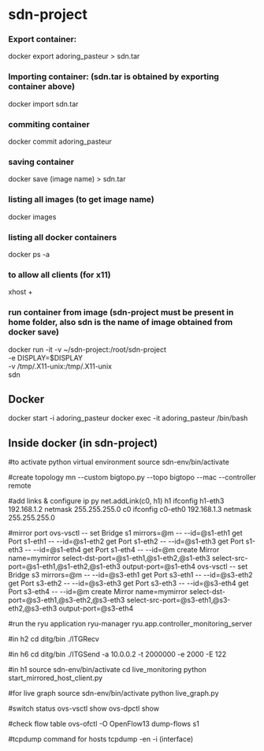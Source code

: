 # sdn-project

### Export container:
docker export adoring_pasteur > sdn.tar

### Importing container: (sdn.tar is obtained by exporting container above)
docker import sdn.tar

### commiting container
docker commit adoring_pasteur

### saving container
docker save (image name) > sdn.tar

### listing all images (to get image name)
docker images

### listing all docker containers
docker ps -a

### to allow all clients (for x11)
xhost +

### run container from image (sdn-project must be present in home folder, also sdn is the name of image obtained from docker save)

docker run -it -v ~/sdn-project:/root/sdn-project \
-e DISPLAY=$DISPLAY \
-v /tmp/.X11-unix:/tmp/.X11-unix \
sdn

Docker
--------
docker start -i adoring_pasteur
docker exec -it adoring_pasteur /bin/bash

Inside docker (in sdn-project)
-----------------------------
#to activate python virtual environment
source sdn-env/bin/activate 

#create topology
mn --custom bigtopo.py --topo bigtopo --mac --controller remote

#add links & configure ip
py net.addLink(c0, h1)
h1 ifconfig h1-eth3 192.168.1.2 netmask 255.255.255.0
c0 ifconfig c0-eth0 192.168.1.3 netmask 255.255.255.0

#mirror port
ovs-vsctl -- set Bridge s1 mirrors=@m -- --id=@s1-eth1 get Port s1-eth1 -- --id=@s1-eth2 get Port s1-eth2 -- --id=@s1-eth3 get Port s1-eth3 -- --id=@s1-eth4 get Port s1-eth4 -- --id=@m     create Mirror name=mymirror select-dst-port=@s1-eth1,@s1-eth2,@s1-eth3 select-src-port=@s1-eth1,@s1-eth2,@s1-eth3 output-port=@s1-eth4
ovs-vsctl -- set Bridge s3 mirrors=@m -- --id=@s3-eth1 get Port s3-eth1 -- --id=@s3-eth2 get Port s3-eth2 -- --id=@s3-eth3 get Port s3-eth3 -- --id=@s3-eth4 get Port s3-eth4 -- --id=@m     create Mirror name=mymirror select-dst-port=@s3-eth1,@s3-eth2,@s3-eth3 select-src-port=@s3-eth1,@s3-eth2,@s3-eth3 output-port=@s3-eth4

#run the ryu application
ryu-manager ryu.app.controller_monitoring_server

#in h2
cd ditg/bin
./ITGRecv

#in h6
cd ditg/bin
./ITGSend -a 10.0.0.2 -t 2000000 -e 2000 -E 122

#in h1
source sdn-env/bin/activate
cd live_monitoring
python start_mirrored_host_client.py

#for live graph
source sdn-env/bin/activate
python live_graph.py

#switch status
ovs-vsctl show
ovs-dpctl show

#check flow table
ovs-ofctl -O OpenFlow13 dump-flows s1

#tcpdump command for hosts
tcpdump -en -i (interface)
